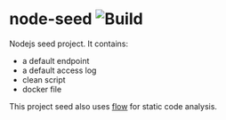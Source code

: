 # node-seed ![Build](https://travis-ci.com/luxish/node-seed.svg?branch=master)

Nodejs seed project. It contains:
- a default endpoint
- a default access log
- clean script
- docker file

This project seed also uses [flow](https://flow.org/) for static code analysis. 

